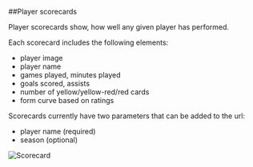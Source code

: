 ##Player scorecards

Player scorecards show, how well any given player has performed.

Each scorecard includes the following elements:
- player image
- player name
- games played, minutes played
- goals scored, assists
- number of yellow/yellow-red/red cards
- form curve based on ratings

Scorecards currently have two parameters that can be added to the url:
- player name (required)
- season (optional)

![Scorecard](https://raw.github.com/TagesWoche/tageswoche-scorecards/master/screenshot.png)
